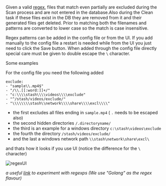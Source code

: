 Given a valid [regex](https://github.com/google/re2/wiki/Syntax), files that match even partially are excluded during the Scan process and are not entered in the database.Also during the Clean task if these files exist in the DB they are removed from it and their generated files get deleted.
Prior to matching both the filenames and patterns are converted to lower case so the match is case insensitive.

Regex patterns can be added in the config file or from the UI.
If you add manually to the config file a restart is needed while from the UI you just need to click the Save button.
When added through the config file directly special care must be given to double escape the `\` character.

Some examples

For the config file you need the following added
```
exclude: 
- "sample\\.mp4$"
- "/\\.[[:word:]]+/"
- "c:\\\\stash\\\\videos\\\\exclude"
- "^/stash/videos/exclude/"
- "\\\\\\\\stash\\network\\\\share\\\\excl\\\\"
```
* the first excludes all files ending in `sample.mp4` ( `.` needs to be escaped also)
* the second hidden directories `/.directoryname/`
* the third is an example for a windows directory `c:\stash\videos\exclude`
* the fourth the directory `/stash/videos/exclude/`
* and the last a windows network path `\\stash\network\share\excl\`

and thats how it looks if you use UI (notice the difference for the `\` character)

![regexUI](https://i.imgur.com/3Oqvuja.png)

_a useful [link](https://regex101.com/?flavor=golang) to experiment with regexps (We use "Golang" as the regex flavour)_